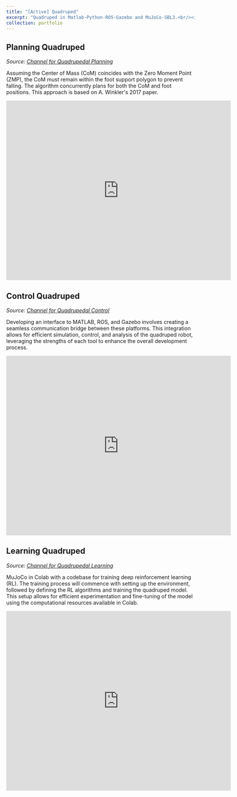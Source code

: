```yaml
---
title: "[Active] Quadruped"
excerpt: "Quadruped in Matlab-Python-ROS-Gazebo and MuJoCo-SBL3.<br/><img src='/images/qped_thumbnail.png'>"
collection: portfolio
---
```


## Planning Quadruped

_Source: [Channel for Quadrupedal Planning](https://www.youtube.com/playlist?list=PLeSCFB3ScayliH88QdEOWEA-8GdDj-G6t)_

Assuming the Center of Mass (CoM) coincides with the Zero Moment Point (ZMP), the CoM must remain within the foot support polygon to prevent falling. The algorithm concurrently plans for both the CoM and foot positions. This approach is based on A. Winkler's 2017 paper.

<iframe width="600" height="480" src="https://www.youtube.com/embed/IQ50ZoWJ0eo?list=PLeSCFB3ScayliH88QdEOWEA-8GdDj-G6t" title="Implemented simplified simulation from A. Winkler&#39;s planning algorithm" frameborder="0" allow="accelerometer; autoplay; clipboard-write; encrypted-media; gyroscope; picture-in-picture; web-share" referrerpolicy="strict-origin-when-cross-origin" allowfullscreen></iframe>

## Control Quadruped

_Source: [Channel for Quadrupedal Control](https://www.youtube.com/playlist?list=PLeSCFB3Scayl5d13Q9SgN08hZuESpzMK3)_

Developing an interface to MATLAB, ROS, and Gazebo involves creating a seamless communication bridge between these platforms. This integration allows for efficient simulation, control, and analysis of the quadruped robot, leveraging the strengths of each tool to enhance the overall development process.

<iframe width="600" height="480" src="https://www.youtube.com/embed/HqfPNuIz6WE?list=PLeSCFB3Scayl5d13Q9SgN08hZuESpzMK3" title="quadruped jumping" frameborder="0" allow="accelerometer; autoplay; clipboard-write; encrypted-media; gyroscope; picture-in-picture; web-share" referrerpolicy="strict-origin-when-cross-origin" allowfullscreen></iframe>

## Learning Quadruped

_Source: [Channel for Quadrupedal Learning](https://www.youtube.com/playlist?list=PLeSCFB3ScayksgDsXM790253w18kFyePm)_

MuJoCo in Colab with a codebase for training deep reinforcement learning (RL). The training process will commence with setting up the environment, followed by defining the RL algorithms and training the quadruped model. This setup allows for efficient experimentation and fine-tuning of the model using the computational resources available in Colab.


<iframe width="600" height="480" src="https://www.youtube.com/embed/ciEWys6NA8U?list=PLeSCFB3ScayksgDsXM790253w18kFyePm" title="anymal OL" frameborder="0" allow="accelerometer; autoplay; clipboard-write; encrypted-media; gyroscope; picture-in-picture; web-share" referrerpolicy="strict-origin-when-cross-origin" allowfullscreen></iframe>
